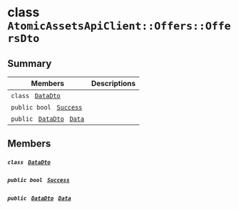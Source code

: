 # class `AtomicAssetsApiClient::Offers::OffersDto` 

## Summary

 Members                                | Descriptions                                
----------------------------------------|---------------------------------------------
`class ` [`DataDto`](.github/workflows/documentation/md/AtomicAssetsApiClient--Offers--OffersDto--DataDto.md#class_atomic_assets_api_client_1_1_offers_1_1_offers_dto_1_1_data_dto)        | 
`public bool ` [`Success`](#class_atomic_assets_api_client_1_1_offers_1_1_offers_dto_1a506fb037fbb6bfe8f254c021a2c3cfac) | 
`public ` [`DataDto`](.github/workflows/documentation/md/AtomicAssetsApiClient--Offers--OffersDto--DataDto.md#class_atomic_assets_api_client_1_1_offers_1_1_offers_dto_1_1_data_dto)` ` [`Data`](#class_atomic_assets_api_client_1_1_offers_1_1_offers_dto_1a6ed89521b3da4f30d2ab82c36d0afd13) | 

## Members

##### `class ` [`DataDto`](.github/workflows/documentation/md/AtomicAssetsApiClient--Offers--OffersDto--DataDto.md#class_atomic_assets_api_client_1_1_offers_1_1_offers_dto_1_1_data_dto) 

##### `public bool ` [`Success`](#class_atomic_assets_api_client_1_1_offers_1_1_offers_dto_1a506fb037fbb6bfe8f254c021a2c3cfac) 

##### `public ` [`DataDto`](.github/workflows/documentation/md/AtomicAssetsApiClient--Offers--OffersDto--DataDto.md#class_atomic_assets_api_client_1_1_offers_1_1_offers_dto_1_1_data_dto)` ` [`Data`](#class_atomic_assets_api_client_1_1_offers_1_1_offers_dto_1a6ed89521b3da4f30d2ab82c36d0afd13) 


